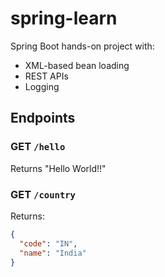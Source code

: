 # spring-learn

Spring Boot hands-on project with:
- XML-based bean loading
- REST APIs
- Logging

## Endpoints

### GET `/hello`
Returns "Hello World!!"

### GET `/country`
Returns:
```json
{
  "code": "IN",
  "name": "India"
}
